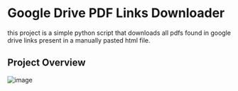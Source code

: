# Google Drive PDF Links Downloader

this project is a simple python script that downloads all pdfs found in google drive links present in a manually pasted html file.

## Project Overview

![image](https://github.com/OdyAsh/google_drive_pdf_links_downloader/assets/66007637/1d6b2f26-a2ba-4874-9427-9831abd5438f)

